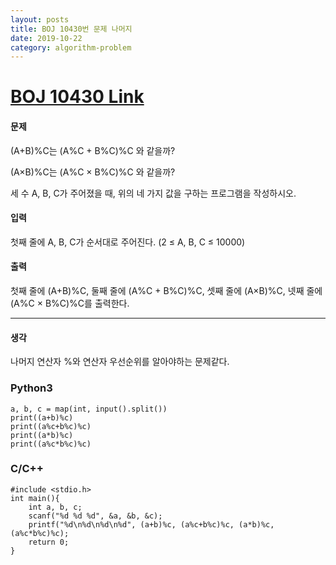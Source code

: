 ```yaml
---
layout: posts
title: BOJ 10430번 문제 나머지
date: 2019-10-22
category: algorithm-problem
---
```

# [BOJ 10430 Link](https://www.acmicpc.net/problem/10430)
#### 문제
(A+B)%C는 (A%C + B%C)%C 와 같을까?

(A×B)%C는 (A%C × B%C)%C 와 같을까?

세 수 A, B, C가 주어졌을 때, 위의 네 가지 값을 구하는 프로그램을 작성하시오.

#### 입력
첫째 줄에 A, B, C가 순서대로 주어진다. (2 ≤ A, B, C ≤ 10000)

#### 출력
첫째 줄에 (A+B)%C, 둘째 줄에 (A%C + B%C)%C, 셋째 줄에 (A×B)%C, 넷째 줄에 (A%C × B%C)%C를 출력한다.
- - -
#### 생각
나머지 연산자 %와 연산자 우선순위를 알아야하는 문제같다.
### Python3
```
a, b, c = map(int, input().split())
print((a+b)%c)
print((a%c+b%c)%c)
print((a*b)%c)
print((a%c*b%c)%c)
```
### C/C++
```
#include <stdio.h>
int main(){
	int a, b, c;
    scanf("%d %d %d", &a, &b, &c);
    printf("%d\n%d\n%d\n%d", (a+b)%c, (a%c+b%c)%c, (a*b)%c, (a%c*b%c)%c);
    return 0;
}
```